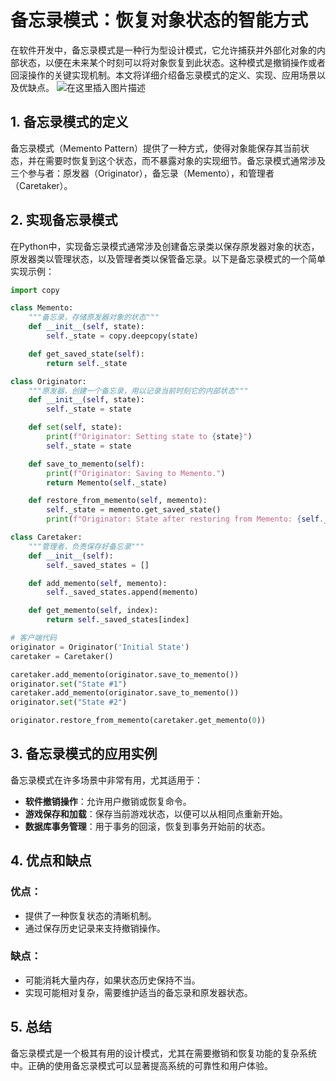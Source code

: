# 备忘录模式：恢复对象状态的智能方式

在软件开发中，备忘录模式是一种行为型设计模式，它允许捕获并外部化对象的内部状态，以便在未来某个时刻可以将对象恢复到此状态。这种模式是撤销操作或者回滚操作的关键实现机制。本文将详细介绍备忘录模式的定义、实现、应用场景以及优缺点。
![在这里插入图片描述](https://img-blog.csdnimg.cn/direct/85c6e5c324bb4ae39cda583665f63ffe.webp#pic_center)

## 1. 备忘录模式的定义

备忘录模式（Memento Pattern）提供了一种方式，使得对象能保存其当前状态，并在需要时恢复到这个状态，而不暴露对象的实现细节。备忘录模式通常涉及三个参与者：原发器（Originator），备忘录（Memento），和管理者（Caretaker）。

## 2. 实现备忘录模式

在Python中，实现备忘录模式通常涉及创建备忘录类以保存原发器对象的状态，原发器类以管理状态，以及管理者类以保管备忘录。以下是备忘录模式的一个简单实现示例：

```python
import copy

class Memento:
    """备忘录，存储原发器对象的状态"""
    def __init__(self, state):
        self._state = copy.deepcopy(state)

    def get_saved_state(self):
        return self._state

class Originator:
    """原发器，创建一个备忘录，用以记录当前时刻它的内部状态"""
    def __init__(self, state):
        self._state = state

    def set(self, state):
        print(f"Originator: Setting state to {state}")
        self._state = state

    def save_to_memento(self):
        print(f"Originator: Saving to Memento.")
        return Memento(self._state)

    def restore_from_memento(self, memento):
        self._state = memento.get_saved_state()
        print(f"Originator: State after restoring from Memento: {self._state}")

class Caretaker:
    """管理者，负责保存好备忘录"""
    def __init__(self):
        self._saved_states = []

    def add_memento(self, memento):
        self._saved_states.append(memento)

    def get_memento(self, index):
        return self._saved_states[index]

# 客户端代码
originator = Originator('Initial State')
caretaker = Caretaker()

caretaker.add_memento(originator.save_to_memento())
originator.set("State #1")
caretaker.add_memento(originator.save_to_memento())
originator.set("State #2")

originator.restore_from_memento(caretaker.get_memento(0))
```

## 3. 备忘录模式的应用实例

备忘录模式在许多场景中非常有用，尤其适用于：

- **软件撤销操作**：允许用户撤销或恢复命令。
- **游戏保存和加载**：保存当前游戏状态，以便可以从相同点重新开始。
- **数据库事务管理**：用于事务的回滚，恢复到事务开始前的状态。

## 4. 优点和缺点

### 优点：
- 提供了一种恢复状态的清晰机制。
- 通过保存历史记录来支持撤销操作。

### 缺点：
- 可能消耗大量内存，如果状态历史保持不当。
- 实现可能相对复杂，需要维护适当的备忘录和原发器状态。

## 5. 总结

备忘录模式是一个极其有用的设计模式，尤其在需要撤销和恢复功能的复杂系统中。正确的使用备忘录模式可以显著提高系统的可靠性和用户体验。
